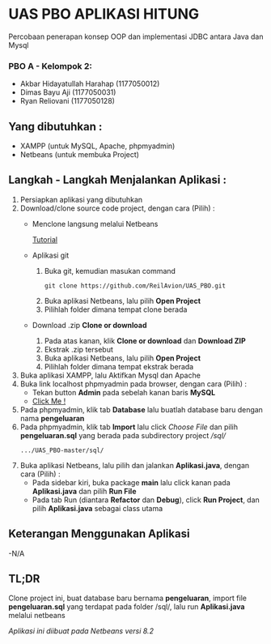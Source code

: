 # UAS PBO APLIKASI HITUNG
Percobaan penerapan konsep OOP dan implementasi JDBC antara Java dan Mysql

### PBO A - Kelompok 2:
 - Akbar Hidayatullah Harahap         (1177050012)
 - Dimas Bayu Aji                     (1177050031)
 - Ryan Reliovani                     (1177050128)  

## Yang dibutuhkan :
- XAMPP (untuk MySQL, Apache, phpmyadmin)
- Netbeans (untuk membuka Project)

## Langkah - Langkah Menjalankan Aplikasi :
1. Persiapkan aplikasi yang dibutuhkan
2. Download/clone source code project, dengan cara (Pilih) :
    - Menclone langsung melalui Netbeans
      
      [Tutorial](https://www.joe0.com/2018/02/16/how-to-cloning-github-project-into-netbeans/)
    - Aplikasi git
      1. Buka git, kemudian masukan command
          ```
          git clone https://github.com/ReilAvion/UAS_PBO.git
          ```
      2. Buka aplikasi Netbeans, lalu pilih **Open Project**
      3. Pilihlah folder dimana tempat clone berada
    - Download .zip **Clone or download**
      1. Pada atas kanan, klik **Clone or download** dan **Download ZIP**
      2. Ekstrak .zip tersebut
      3. Buka aplikasi Netbeans, lalu pilih **Open Project**
      4. Pilihlah folder dimana tempat ekstrak berada
3. Buka aplikasi XAMPP, lalu Aktifkan Mysql dan Apache
4. Buka link localhost phpmyadmin pada browser, dengan cara (Pilih) :
    - Tekan button **Admin** pada sebelah kanan baris **MySQL**
    - [Click Me !](http://localhost/phpmyadmin/index.php) 
5. Pada phpmyadmin, klik tab **Database** lalu buatlah database baru dengan nama **pengeluaran**
6. Pada phpmyadmin, klik tab **Import** lalu click _Choose File_ dan pilih **pengeluaran.sql** yang berada pada subdirectory project */sql/*
   ```
   .../UAS_PBO-master/sql/
   ```
7. Buka aplikasi Netbeans, lalu pilih dan jalankan **Aplikasi.java**, dengan cara (Pilih) :
    - Pada sidebar kiri, buka package **main** lalu click kanan pada **Aplikasi.java** dan pilih **Run File**
    - Pada tab Run (diantara **Refactor** dan **Debug**), click **Run Project**, dan pilih **Aplikasi.java** sebagai class utama

## Keterangan Menggunakan Aplikasi
-N/A   

## TL;DR
Clone project ini, buat database baru bernama **pengeluaran**, import file **pengeluaran.sql** yang terdapat pada folder /sql/, lalu run **Aplikasi.java** melalui netbeans


_Aplikasi ini diibuat pada Netbeans versi 8.2_
